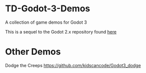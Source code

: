 # TD-Godot-3-Demos
A collection of game demos for Godot 3

This is a sequel to the Godot 2.x repository found [here](https://github.com/TutorialDoctor/TD-Godot-Games)

# Other Demos

Dodge the Creeps
https://github.com/kidscancode/Godot3_dodge
